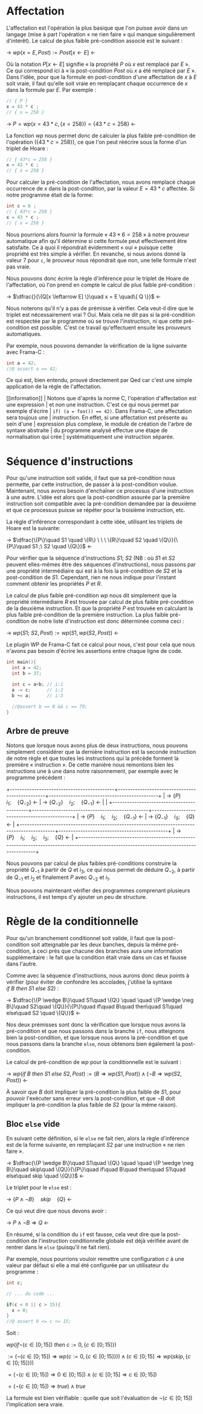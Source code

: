 # Affectation

L'affectation est l'opération la plus basique que l'on puisse avoir dans un 
langage (mise à part l'opération « ne rien faire » qui manque singulièrement 
d'intérêt). Le calcul de plus faible pré-condition associé est le suivant : 

-> $wp(x = E , Post) := Post[x \leftarrow E]$ <-

Où la notation $P[x \leftarrow E]$ signifie « la propriété $P$ où $x$ est remplacé
par $E$ ». Ce qui correspond ici à « la post-condition $Post$ où $x$ a été
remplacé par $E$ ». Dans l'idée, pour que la formule en post-condition d'une 
affectation de $x$ à $E$ soit vraie, il faut qu'elle soit vraie en remplaçant 
chaque occurrence de $x$ dans la formule par $E$. Par exemple :

```c
// { P }
x = 43 * c ;
// { x = 258 }
```

-> $P = wp(x = 43*c , \{x = 258\}) = \{43*c = 258\}$ <-

La fonction $wp$ nous permet donc de calculer la plus faible pré-condition de
l'opération ($\{43*c = 258\}$), ce que l'on peut réécrire sous la forme d'un
triplet de Hoare :

```c
// { 43*c = 258 }
x = 43 * c ;
// { x = 258 }
```

Pour calculer la pré-condition de l'affectation, nous avons remplacé chaque 
occurrence de $x$ dans la post-condition, par la valeur $E = 43*c$ affectée.
Si notre programme était de la forme:

```c
int c = 6 ;
// { 43*c = 258 }
x = 43 * c ;
// { x = 258 }
```

Nous pourrions alors fournir la formule « $43*6 = 258$ » à notre prouveur automatique
afin qu'il détermine si cette formule peut effectivement être satisfaite. Ce à quoi
il répondrait évidemment « oui » puisque cette propriété est très simple à vérifier.
En revanche, si nous avions donné la valeur 7 pour `c`, le prouveur nous répondrait
que non, une telle formule n'est pas vraie.

Nous pouvons donc écrire la règle d'inférence pour le triplet de Hoare de 
l'affectation, où l'on prend en compte le calcul de plus faible pré-condition :

-> $\dfrac{}{\{Q[x \leftarrow E] \}\quad x = E \quad\{ Q \}}$ <-

Nous noterons qu'il n'y a pas de prémisse à vérifier. Cela veut-il dire que le
triplet est nécessairement vrai ? Oui. Mais cela ne dit pas si la pré-condition 
est respectée par le programme où se trouve l'instruction, ni que cette 
pré-condition est possible. C'est ce travail qu'effectuent ensuite les prouveurs
automatiques.

Par exemple, nous pouvons demander la vérification de la ligne suivante avec 
Frama-C :

```c
int a = 42;
//@ assert a == 42;
```

Ce qui est, bien entendu, prouvé directement par Qed car c'est une simple 
application de la règle de l'affectation.

[[information]]
| Notons que d'après la norme C, l'opération d'affectation est une expression
| et non une instruction. C'est ce qui nous permet par exemple d'écrire 
| `if( (a = foo()) == 42)`. Dans Frama-C, une affectation sera toujous une
| instruction. En effet, si une affectation est présente au sein d'une 
| expression plus complexe, le module de création de l'arbre de syntaxe abstraite
| du programme analysé effectue une étape de normalisation qui crée 
| systématiquement une instruction séparée.

# Séquence d'instructions

Pour qu'une instruction soit valide, il faut que sa pré-condition nous 
permette, par cette instruction, de passer à la post-condition voulue. 
Maintenant, nous avons besoin d'enchaîner ce processus d'une 
instruction à une autre. L'idée est alors que la post-condition assurée par la
première instruction soit compatible avec la pré-condition demandée par la 
deuxième et que ce processus puisse se répéter pour la troisième instruction, 
etc.

La règle d'inférence correspondant à cette idée, utilisant les triplets de 
Hoare est la suivante:

-> $\dfrac{\{P\}\quad S1 \quad \{R\} \ \ \ \{R\}\quad S2 \quad \{Q\}}{\{P\}\quad S1 ;\ S2 \quad \{Q\}}$ <-

Pour vérifier que la séquence d'instructions $S1;\ S2$ (NB : où $S1$ et $S2$ 
peuvent elles-mêmes être des séquences d'instructions), nous passons par une 
propriété intermédiaire qui est à la fois la pré-condition de $S2$ et la 
post-condition de $S1$. Cependant, rien ne nous indique pour l'instant 
comment obtenir les propriétés $P$ et $R$.

Le calcul de plus faible pré-condition $wp$ nous dit simplement que la 
propriété intermédiaire $R$ est trouvée par calcul de plus faible pré-condition
de la deuxième instruction. Et que la propriété $P$ est trouvée en calculant la
plus faible pré-condition de la première instruction. La plus faible pré-condition
de notre liste d'instruction est donc déterminée comme ceci :

-> $wp(S1;\ S2 , Post) := wp(S1, wp(S2, Post) )$ <-

Le plugin WP de Frama-C fait ce calcul pour nous, c'est pour cela que nous 
n'avons pas besoin d'écrire les assertions entre chaque ligne de code. 

```c
int main(){
  int a = 42;
  int b = 37;

  int c = a+b; // i:1
  a -= c;      // i:2
  b += a;      // i:3

  //@assert b == 0 && c == 79;
}
```

## Arbre de preuve

Notons que lorsque nous avons plus de deux instructions, nous pouvons simplement
considérer que la dernière instruction est la seconde instruction de notre règle
et que toutes les instructions qui la précède forment la première « instruction ». 
De cette manière nous remontons bien les instructions une à une dans notre
raisonnement, par exemple avec le programme précédent :

+-------------------------------------------+------------------------------------------------+---------------------------------------------+
| -> $\{P\}\quad i_1 ; \quad \{Q_{-2}\}$ <- | -> $\{Q_{-2}\}\quad i_2 ; \quad \{Q_{-1}\}$ <- |                                             |
+-------------------------------------------+------------------------------------------------+---------------------------------------------+
| -> $\{P\}\quad i_1 ; \quad i_2 ; \quad \{Q_{-1}\}$ <-                                      | -> $\{Q_{-1}\} \quad i_3 ; \quad \{Q\}$ <-  |
+--------------------------------------------------------------------------------------------+---------------------------------------------+
| -> $\{P\}\quad i_1 ; \quad i_2 ; \quad i_3 ; \quad \{ Q \}$ <-                                                                           |
+------------------------------------------------------------------------------------------------------------------------------------------+

Nous pouvons par calcul de plus faibles pré-conditions construire la propriété
$Q_{-1}$ à partir de $Q$ et $i_3$, ce qui nous permet de déduire $Q_{-2}$, à 
partir de $Q_{-1}$ et $i_2$ et finalement $P$ avec $Q_{-2}$ et $i_1$.

Nous pouvons maintenant vérifier des programmes comprenant plusieurs 
instructions, il est temps d'y ajouter un peu de structure.

# Règle de la conditionnelle

Pour qu'un branchement conditionnel soit valide, il faut que la post-condition
soit atteignable par les deux banches, depuis la même pré-condition, à ceci 
près que chacune des branches aura une information supplémentaire : le fait 
que la condition était vraie dans un cas et fausse dans l'autre.

Comme avec la séquence d'instructions, nous aurons donc deux points à vérifier
(pour éviter de confondre les accolades, j'utilise la syntaxe 
$if\ B\ then\ S1\ else\ S2$) :

-> $\dfrac{\{P \wedge B\}\quad S1\quad \{Q\} \quad \quad \{P \wedge \neg B\}\quad S2\quad \{Q\}}{\{P\}\quad if\quad B\quad then\quad S1\quad else\quad S2 \quad \{Q\}}$ <-

Nos deux prémisses sont donc la vérification que lorsque nous avons la 
pré-condition et que nous passons dans la branche `if`, nous atteignons bien la
post-condition, et que lorsque nous avons la pré-condition et que nous passons
dans la branche `else`, nous obtenons bien également la post-condition.

Le calcul de pré-condition de $wp$ pour la conditionnelle est le suivant :

-> $wp(if\ B\ then\ S1\ else\ S2 , Post) := (B \Rightarrow wp(S1, Post)) \wedge (\neg B \Rightarrow wp(S2, Post))$ <-

À savoir que $B$ doit impliquer la pré-condition la plus faible de $S1$, pour 
pouvoir l'exécuter sans erreur vers la post-condition, et que $\neg B$ doit 
impliquer la pré-condition la plus faible de $S2$ (pour la même raison).

## Bloc `else` vide

En suivant cette définition, si le ```else``` ne fait rien, alors la règle
d'inférence est de la forme suivante, en remplaçant $S2$ par une instruction
« ne rien faire ».

-> $\dfrac{\{P \wedge B\}\quad S1\quad \{Q\} \quad \quad \{P \wedge \neg B\}\quad skip\quad \{Q\}}{\{P\}\quad if\quad B\quad then\quad S1\quad else\quad skip \quad \{Q\}}$ <-

Le triplet pour le ```else``` est :

-> $\{P \wedge \neg B\}\quad skip\quad \{Q\}$ <-

Ce qui veut dire que nous devons avoir :

-> $P \wedge \neg B \Rightarrow Q$ <-

En résumé, si la condition du `if` est fausse, cela veut dire que la 
post-condition de l'instruction conditionnelle globale est déjà vérifiée avant de 
rentrer dans le `else` (puisqu'il ne fait rien).

Par exemple, nous pourrions vouloir remettre une configuration $c$ à une valeur 
par défaut si elle a mal été configurée par un utilisateur du programme :

```c
int c;

// ... du code ...

if(c < 0 || c > 15){
  x = 0;
}
//@ assert 0 <= c <= 15;
```

Soit :

$wp(if \neg (c \in [0;15])\ then\ c := 0, \{c \in [0;15]\})$

$:= (\neg (c \in [0;15])\Rightarrow wp(c := 0, \{c \in [0;15]\})) \wedge (c \in [0;15]\Rightarrow wp(skip, \{c \in [0;15]\}))$

$= (\neg (c \in [0;15]) \Rightarrow 0 \in [0;15]) \wedge (c \in [0;15] \Rightarrow c \in [0;15])$

$= (\neg (c \in [0;15]) \Rightarrow true) \wedge true$

La formule est bien vérifiable : quelle que soit l'évaluation de $\neg (c \in [0;15])$ l'implication sera vraie.